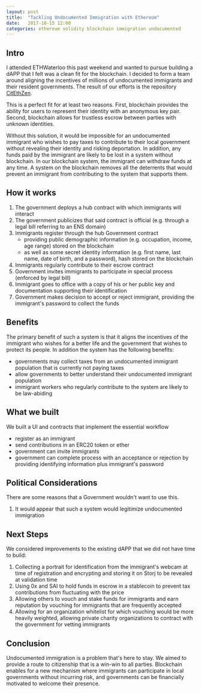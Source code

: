 ```yaml
---
layout: post
title:  "Tackling Undocumented Immigration with Ethereum"
date:   2017-10-15 12:00
categories: ethereum solidity blockchain immigration undocumented
---
```


## Intro

I attended ETHWaterloo this past weekend and wanted to pursue building a dAPP that I felt was a clean fit for the blockchain. I decided to form a team around aligning the incentives of millions of undocumented immigrants and their resident governments. The result of our efforts is the repository [CitEthZen](https://github.com/citethzen/citethzen).

This is a perfect fit for at least two reasons. First, blockchain provides the ability for users to represent their identity with an anonymous key pair. Second, blockchain allows for trustless escrow between parties with unknown identities.

Without this solution, it would be impossible for an undocumented immigrant who wishes to pay taxes to contribute to their local government without revealing their identity and risking deportation. In addition, any funds paid by the immigrant are likely to be lost in a system without blockchain. In our blockchain system, the immigrant can withdraw funds at any time. A system on the blockchain removes all the deterrents that would prevent an immigrant from contributing to the system that supports them.

## How it works

1. The government deploys a hub contract with which immigrants will interact
1. The government publicizes that said contract is official (e.g. through a legal bill referring to an ENS domain)
1. Immigrants register through the hub Government contract
	- providing public demographic information (e.g. occupation, income, age range) stored on the blockchain
	- as well as some secret identity information (e.g. first name, last name, date of birth, and a password), hash stored on the blockchain
1. Immigrants regularly contribute to their escrow contract
1. Government invites immigrants to participate in special process (enforced by legal bill)
1. Immigrant goes to office with a copy of his or her public key and documentation supporting their identification
1. Government makes decision to accept or reject immigrant, providing the immigrant's password to collect the funds

## Benefits

The primary benefit of such a system is that it aligns the incentives of the immigrant who wishes for a better life and the government that wishes to protect its people. In addition the system has the following benefits:

 - governments may collect taxes from an undocumented immigrant population that is currently not paying taxes
 - allow governments to better understand their undocumented immigrant population
 - immigrant workers who regularly contribute to the system are likely to be law-abiding

## What we built

We built a UI and contracts that implement the essential workflow

 - register as an immigrant
 - send contributions in an ERC20 token or ether
 - government can invite immigrants
 - government can complete process with an acceptance or rejection by providing identifying information plus immigrant's password

## Political Considerations

There are some reasons that a Government wouldn't want to use this.

1. It would appear that such a system would legitimize undocumented immigration

## Next Steps

We considered improvements to the existing dAPP that we did not have time to build:

1. Collecting a portrait for identification from the immigrant's webcam at time of registration and encrypting and storing it on Storj to be revealed at validation time
1. Using 0x and SAI to hold funds in escrow in a stablecoin to prevent tax contributions from fluctuating with the price
1. Allowing others to vouch and stake funds for immigrants and earn reputation by vouching for immigrants that are frequently accepted
1. Allowing for an organization whitelist for which vouching would be more heavily weighted, allowing private charity organizations to contract with the government for vetting immigrants

## Conclusion

Undocumented immigration is a problem that's here to stay. We aimed to provide a route to citizenship that is a win-win to all parties. Blockchain enables for a new mechanism where immigrants can participate in local governments without incurring risk, and governments can be financially motivated to welcome their presence.
